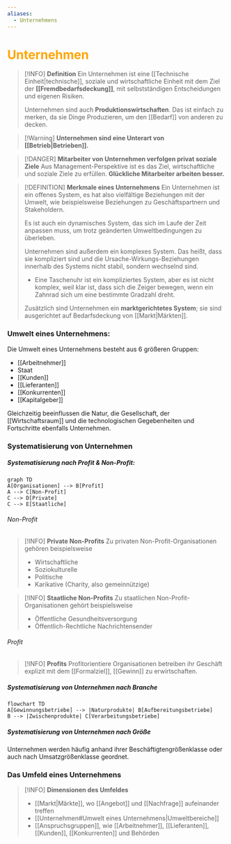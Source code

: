 ```yaml
---
aliases:
  - Unternehmens
---
```

# <font color = "orange">Unternehmen</font>

>[!INFO] **Definition**
>Ein Unternehmen ist eine [[Technische Einheit|technische]], soziale und wirtschaftliche Einheit mit dem Ziel der **[[Fremdbedarfsdeckung]]**, mit selbstständigen Entscheidungen und eigenen Risiken.
>
>Unternehmen sind auch **Produktionswirtschaften**. Das ist einfach zu merken, da sie Dinge Produzieren, um den [[Bedarf]] von anderen zu decken.

>[!Warning] **Unternehmen sind eine Unterart von [[Betrieb|Betrieben]].**

>[!DANGER] **Mitarbeiter von Unternehmen verfolgen privat soziale Ziele**
>Aus Management-Perspektive ist es das Ziel, wirtschaftliche und soziale Ziele zu erfüllen. **Glückliche Mitarbeiter arbeiten besser.**

>[!DEFINITION] **Merkmale eines Unternehmens**
>Ein Unternehmen ist ein offenes System, es hat also vielfältige Beziehungen mit der Umwelt, wie beispielsweise Beziehungen zu Geschäftspartnern und Stakeholdern. 
>
>Es ist auch ein dynamisches System, das sich im Laufe der Zeit anpassen muss, um trotz geänderten Umweltbedingungen zu überleben.
>
>Unternehmen sind außerdem ein komplexes System. Das heißt, dass sie kompliziert sind und die Ursache-Wirkungs-Beziehungen innerhalb des Systems nicht stabil, sondern wechselnd sind.
>- Eine Taschenuhr ist ein kompliziertes System, aber es ist nicht komplex, weil klar ist, dass sich die Zeiger bewegen, wenn ein Zahnrad sich um eine bestimmte Gradzahl dreht.
>  
>  Zusätzlich sind Unternehmen ein **marktgerichtetes System**; sie sind ausgerichtet auf Bedarfsdeckung von [[Markt|Märkten]].

### Umwelt eines Unternehmens:
Die Umwelt eines Unternehmens besteht aus 6 größeren Gruppen:
- [[Arbeitnehmer]]
- Staat
- [[Kunden]]
- [[Lieferanten]]
- [[Konkurrenten]]
- [[Kapitalgeber]]

Gleichzeitig beeinflussen die Natur, die Gesellschaft, der [[Wirtschaftsraum]] und die technologischen Gegebenheiten und Fortschritte ebenfalls Unternehmen.

### Systematisierung von Unternehmen
##### Systematisierung nach Profit & Non-Profit:
```mermaid
graph TD
A[Organisationen] --> B[Profit]
A --> C[Non-Profit]
C --> D[Private]
C --> E[Staatliche]
```

###### Non-Profit
>[!INFO] **Private Non-Profits**
>Zu privaten Non-Profit-Organisationen gehören beispielsweise
>- Wirtschaftliche
>- Soziokulturelle
>- Politische
>- Karikative (Charity, also gemeinnützige)

>[!INFO] **Staatliche Non-Profits**
>Zu staatlichen Non-Profit-Organisationen gehört beispielsweise
>- Öffentliche Gesundheitsversorgung
>- Öffentlich-Rechtliche Nachrichtensender

###### Profit
>[!INFO] **Profits**
>Profitorientiere Organisationen betreiben ihr Geschäft explizit mit dem [[Formalziel]], [[Gewinn]] zu erwirtschaften.

##### Systematisierung von Unternehmen nach Branche
```mermaid
flowchart TD
A[Gewinnungsbetriebe] --> |Naturprodukte| B[Aufbereitungsbetriebe]
B --> |Zwischenprodukte| C[Verarbeitungsbetriebe]

```

##### Systematisierung von Unternehmen nach Größe
Unternehmen werden häufig anhand ihrer Beschäftigtengrößenklasse oder auch nach Umsatzgrößenklasse geordnet.
### Das Umfeld eines Unternehmens
>[!INFO] **Dimensionen des Umfeldes**
>- [[Markt|Märkte]], wo [[Angebot]] und [[Nachfrage]] aufeinander treffen
>- [[Unternehmen#Umwelt eines Unternehmens|Umweltbereiche]]
>- [[Anspruchsgruppen]], wie [[Arbeitnehmer]], [[Lieferanten]], [[Kunden]], [[Konkurrenten]] und Behörden

